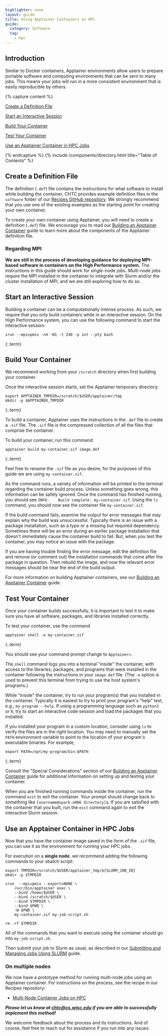 ```yaml
---
highlighter: none
layout: guide
title: Using Apptainer Containers on HPC
guide:
  category: Software
  tag:
    - hpc
--- 
```


## Introduction

Similar to Docker containers, Apptainer environments allow users to prepare portable software and computing environments that can be sent to many jobs. 
This means your jobs will run in a more consistent environment that is easily reproducible by others. 

{% capture content %}

[Create a Definition File](#create-a-definition-file)

[Start an Interactive Session](#start-an-interactive-session)

[Build Your Container](#build-your-container)

[Test Your Container](#test-your-container)

[Use an Apptainer Container in HPC Jobs](#use-an-apptainer-container-in-hpc-jobs)

{% endcapture %}
{% include /components/directory.html title="Table of Contents" %}

## Create a Definition File

The definition (`.def`) file contains the instructions for what software to install while building the container.
CHTC provides example definition files in the `software` folder of our [Recipes GitHub repository](https://github.com/CHTC/recipes). We strongly recommend that you use one of the existing examples as the starting point for creating your own container. 

To create your own container using Apptainer, you will need to create a definition (`.def`) file. 
We encourage you to read our [Building an Apptainer Container](apptainer-build.html) guide to learn more about the components of the Apptainer definition file.

### Regarding MPI

**We are still in the process of developing guidance for deploying MPI-based software in containers on the High Performance system.**
The instructions in this guide should work for *single*-node jobs.
*Multi*-node jobs require the MPI installed in the container to integrate with Slurm and/or the cluster installation of MPI, and we are still exploring how to do so.

## Start an Interactive Session

Building a container can be a computationally intense process. 
As such, we require that you only build containers while in an interactive session.
On the High Performance system, you can use the following command to start the interactive session:

```
srun --mpi=pmix -n4 -N1 -t 240 -p int --pty bash
```
{:.term}

## Build Your Container

We recommend working from your `/scratch` directory when first building your container.

Once the interactive session starts, set the Apptainer temporary directory:

```
export APPTAINER_TMPDIR=/scratch/$USER/apptainer/tmp
mkdir -p $APPTAINER_TMPDIR
```
{:.term}

To build a container, Apptainer uses the instructions in the `.def` file to create a `.sif` file. The `.sif` file is the compressed collection of all the files that comprise the container.

To build your container, run this command:

```
apptainer build my-container.sif image.def
```
{:.term}

Feel free to rename the `.sif` file as you desire; for the purposes of this guide we are using `my-container.sif`.

As the command runs, a variety of information will be printed to the terminal regarding the container build process.
Unless something goes wrong, this information can be safely ignored.
Once the command has finished running, you should see `INFO:    Build complete: my-container.sif`.
Using the `ls` command, you should now see the container file `my-container.sif`. 

If the build command fails, examine the output for error messages that may explain why the build was unsuccessful.
Typically there is an issue with a package installation, such as a typo or a missing but required dependency.
Sometimes there will be an error during an earlier package installation that doesn't immediately cause the container build to fail.
But, when you test the container, you may notice an issue with the package.

If you are having trouble finding the error message, edit the definition file and remove (or comment out) the installation commands that come after the package in question.
Then rebuild the image, and now the relevant error messages should be near the end of the build output.

For more information on building Apptainer containers, see our [Building an Apptainer Container](apptainer-build.html) guide.

## Test Your Container

Once your container builds successfully, it is important to test it to make sure you have all software, packages, and libraries installed correctly.

To test your container, use the command

```
apptainer shell -e my-container.sif
```
{:.term}

You should see your command prompt change to `Apptainer>`.

The `shell` command logs you into a terminal "inside" the container, with access to the libraries, packages, and programs that were installed in the container following the instructions in your `image.def` file.
(The `-e` option is used to prevent this terminal from trying to use the host system's programs.)

While "inside" the container, try to run your program(s) that you installed in the container. 
Typically it is easiest to try to print your program's "help" text, e.g., `my-program --help`. 
If using a programming language such as `python3` or `R`, try to start an interactive code session and load the packages that you installed.

If you installed your program in a custom location, consider using `ls` to verify the files are in the right location. 
You may need to manually set the `PATH` environment variable to point to the location of your program's executable binaries.
For example,

```
export PATH=/opt/my-program/bin:$PATH
```
{:.term}

Consult the "Special Considerations" section of our [Building an Apptainer Container](apptainer-build.html#special-considerations-for-building-your-container) guide for additional information on setting up and testing your container.

When you are finished running commands inside the container, run the command `exit` to exit the container. 
Your prompt should change back to something like `[username@spark-a006 directory]$`.
If you are satisfied with the container that you built, run the `exit` command again to exit the interactive Slurm session.

## Use an Apptainer Container in HPC Jobs

Now that you have the container image saved in the form of the `.sif` file, you can use it as the environment for running your HPC jobs.

For execution on a **single node**, we recommend adding the following commands to your sbatch script:

```
export TMPDIR=/scratch/$USER/apptainer_tmp/${SLURM_JOB_ID}
mkdir -p $TMPDIR

srun  --mpi=pmix --export=NONE \
    /usr/bin/apptainer exec \
    --bind /home/$USER \
    --bind /scratch/$USER \
    --bind $TMPDIR \
    --bind $PWD \
    -W $PWD \
    my-container.sif my-job-script.sh

rm -rf $TMPDIR
```

All of the commands that you want to execute using the container should go into `my-job-script.sh`. 

Then submit your job to Slurm as usual, as described in our [Submitting and Managing Jobs Using SLURM](hpc-job-submission.html) guide.

### On multiple nodes

We now have a prototype method for running multi-node jobs using an Apptainer container.
For instructions on the process, see the recipe in our Recipes repository:

* [Multi-Node Container Jobs on HPC](https://github.com/CHTC/recipes/tree/main/workflows-hpc/multi-node-container)

***Please let us know at [chtc@cs.wisc.edu](mailto:chtc@cs.wisc.edu) if you are able to successfully implement this method!***

We welcome feedback about the process and its instructions.
And of course, feel free to reach out for assistance if you run into any issues.
